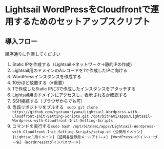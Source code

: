 # Lightsail WordPressをCloudfrontで運用するためのセットアップスクリプト

## 導入フロー
順序通りに作業してください

1. Static IPを作成する（Lightsail→ネットワーク→静的IPの作成）
2. Lightsail用のドメインのAレコードを1で作成したIPに向ける
3. WordPressインスタンスを作成する
4. 10分ほど放置する（※重要）
5. 1で作成したStatic IPに3で作成したインスタンスをアタッチする
6. Lightsail用のドメインにアクセスし、表示されるか確認する
7. SSH接続する（ブラウザからでも可）
8. 当該リポジトリをプルする ` sudo git clone https://github.com/ryotamoriyama/Lightsail-Wordpress-with-Cloudfront-Init-Setting-Scripts.git /opt/bitnami/apps/Lightsail-Wordpress-with-Cloudfront-Init-Setting-Scripts`
9. コマンドを実行する`sudo bash /opt/bitnami/apps/Lightsail-Wordpress-with-Cloudfront-Init-Setting-Scripts/setup.sh {公開用ドメイン} {Lightsail用ドメイン} {証明書登録用メールアドレス} {WordPressログインユーザー名} {WordPressログインパスワード}`